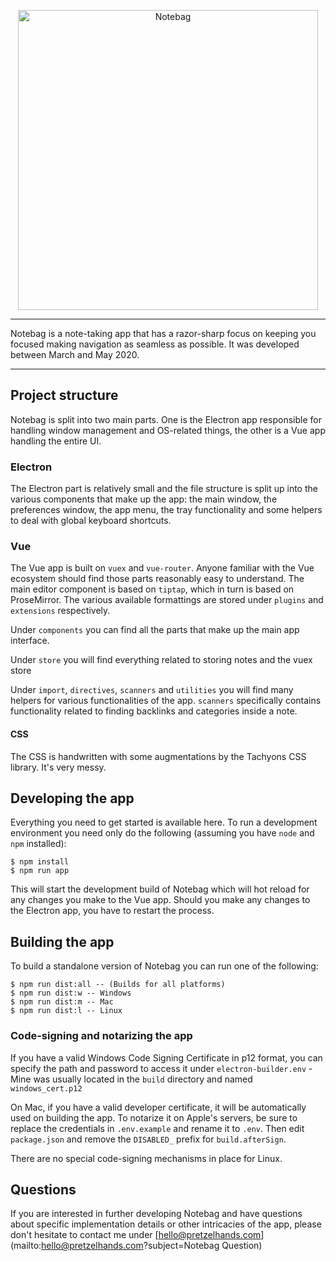 <p align="center">
	<img alt="Notebag" src="https://notebag.app/assets/logo.png" width="480">
</p>

---

Notebag is a note-taking app that has a razor-sharp focus on keeping you focused
making navigation as seamless as possible. It was developed between March and May 2020.

---

## Project structure

Notebag is split into two main parts. One is the Electron app responsible for handling
window management and OS-related things, the other is a Vue app handling the entire UI.


### Electron 
The Electron part is relatively small and the file structure is split up into the various
components that make up the app: the main window, the preferences window, the app menu,
the tray functionality and some helpers to deal with global keyboard shortcuts.

### Vue

The Vue app is built on `vuex` and `vue-router`. Anyone familiar with the Vue ecosystem
should find those parts reasonably easy to understand. The main editor component is based 
on `tiptap`, which in turn is based on ProseMirror. The various available formattings are
stored under `plugins` and `extensions` respectively.

Under `components` you can find all the parts that make up the main app interface.

Under `store` you will find everything related to storing notes and the vuex store

Under `import`, `directives`, `scanners` and `utilities` you will find many helpers for
various functionalities of the app. `scanners` specifically contains functionality related
to finding backlinks and categories inside a note.

#### CSS

The CSS is handwritten with some augmentations by the Tachyons CSS library. It's very messy.

## Developing the app

Everything you need to get started is available here. To run a development environment
you need only do the following (assuming you have `node` and `npm` installed):

```
$ npm install
$ npm run app
```

This will start the development build of Notebag which will hot reload for any changes
you make to the Vue app. Should you make any changes to the Electron app, you have to 
restart the process.

## Building the app

To build a standalone version of Notebag you can run one of the following:

```
$ npm run dist:all -- (Builds for all platforms)
$ npm run dist:w -- Windows
$ npm run dist:m -- Mac
$ npm run dist:l -- Linux
```

### Code-signing and notarizing the app

If you have a valid Windows Code Signing Certificate in p12 format, you can specify the path and
password to access it under `electron-builder.env` - Mine was usually located in the `build` directory
and named `windows_cert.p12` 

On Mac, if you have a valid developer certificate, it will be automatically used on building the app.
To notarize it on Apple's servers, be sure to replace the credentials in `.env.example` and rename it to
`.env`. Then edit `package.json` and remove the `DISABLED_` prefix for `build.afterSign`.

There are no special code-signing mechanisms in place for Linux.

## Questions

If you are interested in further developing Notebag and have questions about specific implementation details
or other intricacies of the app, please don't hesitate to contact me under [hello@pretzelhands.com](mailto:hello@pretzelhands.com?subject=Notebag Question)
